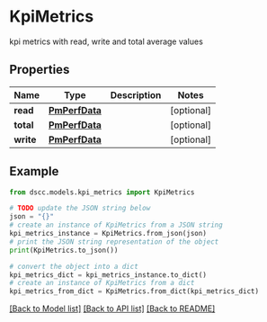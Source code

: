 # KpiMetrics

kpi metrics with read, write and total average values

## Properties

Name | Type | Description | Notes
------------ | ------------- | ------------- | -------------
**read** | [**PmPerfData**](PmPerfData.md) |  | [optional] 
**total** | [**PmPerfData**](PmPerfData.md) |  | [optional] 
**write** | [**PmPerfData**](PmPerfData.md) |  | [optional] 

## Example

```python
from dscc.models.kpi_metrics import KpiMetrics

# TODO update the JSON string below
json = "{}"
# create an instance of KpiMetrics from a JSON string
kpi_metrics_instance = KpiMetrics.from_json(json)
# print the JSON string representation of the object
print(KpiMetrics.to_json())

# convert the object into a dict
kpi_metrics_dict = kpi_metrics_instance.to_dict()
# create an instance of KpiMetrics from a dict
kpi_metrics_from_dict = KpiMetrics.from_dict(kpi_metrics_dict)
```
[[Back to Model list]](../README.md#documentation-for-models) [[Back to API list]](../README.md#documentation-for-api-endpoints) [[Back to README]](../README.md)


